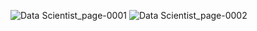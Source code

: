 ![Data Scientist_page-0001](https://github.com/MahmoudIbrahims/CV/assets/121377479/ad152879-6e81-409f-999c-4e8b22b70133)
![Data Scientist_page-0002](https://github.com/MahmoudIbrahims/CV/assets/121377479/b8b7b093-fa91-413e-913b-9085e635404e)
